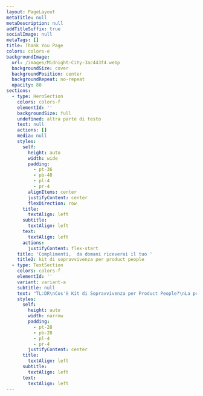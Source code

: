 ```yaml
---
layout: PageLayout
metaTitle: null
metaDescription: null
addTitleSuffix: true
socialImage: null
metaTags: []
title: Thank You Page
colors: colors-e
backgroundImage:
  url: /images/Midnight-City-3ac443f4.webp
  backgroundSize: cover
  backgroundPosition: center
  backgroundRepeat: no-repeat
  opacity: 80
sections:
  - type: HeroSection
    colors: colors-f
    elementId: ''
    backgroundSize: full
    undefined: altra parte di testo
    text: null
    actions: []
    media: null
    styles:
      self:
        height: auto
        width: wide
        padding:
          - pt-36
          - pb-48
          - pl-4
          - pr-4
        alignItems: center
        justifyContent: center
        flexDirection: row
      title:
        textAlign: left
      subtitle:
        textAlign: left
      text:
        textAlign: left
      actions:
        justifyContent: flex-start
    title: 'Complimenti,  da domani riceverai il tuo '
    title2: kit di sopravvivenza per product people
  - type: TextSection
    colors: colors-f
    elementId: ''
    variant: variant-a
    subtitle: null
    text: "TL:DR\nCos'è Kit di Sopravvivenza per Product People?\nLa prima selezione per te\nTi avevo promesso un regalo\n\n\nEhi ciao \U0001F44B,\n\n\nSono davvero felice di poterti scrivere questa email.\n\n\nMa ne sono consapevole, se ti sei iscritto a questa newsletter è per un motivo.\n\n\nKit di Sopravvivenza per Product People è una newsletter con un obiettivo molto specifico.\n\n\nL’idea è quella di aiutare le persone che lavorano ad un prodotto nella gestione del caos che deriva dal lavorare ad un prodotto.\nMagari sei un designer, oppure un developer, un product manager o chissà quale altro job title emerso nel magico mondo del lavoro.\nMagari quell’etichetta non ce l’hai e ti sporchi le mani giorno dopo giorno per provare a guadagnartela.\nOppure quell’etichetta non ce l’hai e non la vuoi nemmeno, magari sei un founder, un indie hacker con un’idea nella testa e che cerca giorno dopo giorno di trasformarla in realtà.\nSe sei tra queste persone, questa newsletter è per te.\nAspetta però, non ti agitare.\nQuesta non sarà una newsletter filosofica, piena di pensieri, analisi ecc.\nCon questa newsletter condividerò con te, ogni giorno, tre link:\nil link ad un contenuto (un articolo, un podcast, un thread su twitter ecc.);\nuna risorsa (un tool, framework, modello mentale o template Notion ecc.);\nil prodotto di Product Hunt più interessante che ho trovato nella mia Product Hunt Curation quotidiana.\nBasta così.\nSi tratta pur sempre una newsletter giornaliera e non voglio rubarti altro tempo.\n\n\nLA PRIMA SELEZIONE PER TE\n\n\nQuesto è di sicuro il twitter thread più di impatto che io abbia mai letto;\n\n\nQuesto è uno dei modi migliori per confrontarsi con gli stakeholder di un'azienda (o magari con investitori);\n\n\nGrazie a questa risorsa, non avrai più dubbi sulla linea grafica da dare ad un tuo contenuto.\nPER CHIUDERE IN BELLEZZA, UN REGALO PER TE\nOgni giorno su Product Hunt escono centinaia di prodotti. Io ne raccolgo i più interessanti e li salvo in un database tutto mio su Notion.\nUna selezione di questi prodotti la pubblico sul mio profilo Linkedin (a proposito, che ne dici di restare in contatto anche lì?).\nIl link al database però è mio, non lo condivido con nessuno a meno che non me lo chiedano.\nPer celebrare questa prima email, facciamo finta che tu me l'abbia chiesto, che ne dici?\nClicca sul pulsante qui sotto per accedere al database.\n\n<iframe class=\"airtable-embed\" src=\"https://airtable.com/embed/shrstamXmJOpnhBU7?backgroundColor=purple&viewControls=on\" frameborder=\"0\" onmousewheel=\"\" width=\"100%\" height=\"800\" style=\"background: transparent; border: 1px solid #ccc;\"></iframe>\n\n"
    styles:
      self:
        height: auto
        width: narrow
        padding:
          - pt-28
          - pb-28
          - pl-4
          - pr-4
        justifyContent: center
      title:
        textAlign: left
      subtitle:
        textAlign: left
      text:
        textAlign: left
---
```

